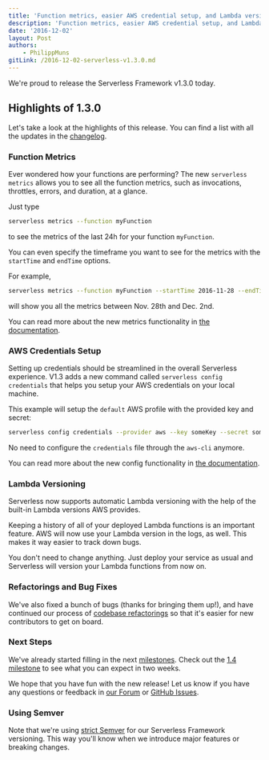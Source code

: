 ```yaml
---
title: 'Function metrics, easier AWS credential setup, and Lambda versioning in Serverless Framework v1.3'
description: 'Function metrics, easier AWS credential setup, and Lambda versioning now available in Serverless v1.3'
date: '2016-12-02'
layout: Post
authors:
    - PhilippMuns
gitLink: /2016-12-02-serverless-v1.3.0.md
---
```


We're proud to release the Serverless Framework v1.3.0 today.

## Highlights of 1.3.0

Let's take a look at the highlights of this release. You can find a list with all the updates in the [changelog](https://github.com/serverless/serverless/blob/master/CHANGELOG.md).

### Function Metrics

Ever wondered how your functions are performing? The new `serverless metrics` allows you to see all the function metrics, such as invocations, throttles, errors, and duration, at a glance.

Just type

```bash
serverless metrics --function myFunction
```

to see the metrics of the last 24h for your function `myFunction`.

You can even specify the timeframe you want to see for the metrics with the `startTime` and `endTime` options.

For example,

```bash
serverless metrics --function myFunction --startTime 2016-11-28 --endTime 2016-12-02
```

will show you all the metrics between Nov. 28th and Dec. 2nd.

You can read more about the new metrics functionality in [the documentation](https://serverless.com/framework/docs/providers/aws/cli-reference/metrics/).

### AWS Credentials Setup

Setting up credentials should be streamlined in the overall Serverless experience. V1.3 adds a new command called `serverless config credentials` that helps you setup your AWS credentials on your local machine.

This example will setup the `default` AWS profile with the provided key and secret:

```bash
serverless config credentials --provider aws --key someKey --secret someSecret
```

No need to configure the `credentials` file through the `aws-cli` anymore.

You can read more about the new config functionality in [the documentation](https://serverless.com/framework/docs/providers/aws/cli-reference/config/).

### Lambda Versioning

Serverless now supports automatic Lambda versioning with the help of the built-in Lambda versions AWS provides.

Keeping a history of all of your deployed Lambda functions is an important feature. AWS will now use your Lambda version in the logs, as well. This makes it way easier to track down bugs.

You don't need to change anything. Just deploy your service as usual and Serverless will version your Lambda functions from now on.

### Refactorings and Bug Fixes

We've also fixed a bunch of bugs (thanks for bringing them up!), and have continued our process of [codebase refactorings](https://github.com/serverless/serverless/issues/2645) so that it's easier for new contributors to get on board.

### Next Steps

We've already started filling in the next [milestones](https://github.com/serverless/serverless/milestones). Check out the [1.4 milestone](https://github.com/serverless/serverless/milestone/18) to see what you can expect in two weeks.

We hope that you have fun with the new release! Let us know if you have any questions or feedback in [our Forum](http://forum.serverless.com/) or [GitHub Issues](https://github.com/serverless/serverless/issues).

### Using Semver

Note that we're using [strict Semver](http://semver.org/) for our Serverless Framework versioning. This way you'll know when we introduce major features or breaking changes.
